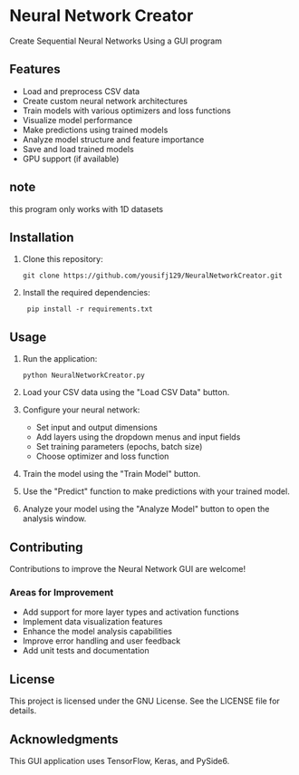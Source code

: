 # Neural Network Creator
 Create Sequential Neural Networks Using a GUI program

## Features

- Load and preprocess CSV data
- Create custom neural network architectures
- Train models with various optimizers and loss functions
- Visualize model performance
- Make predictions using trained models
- Analyze model structure and feature importance
- Save and load trained models
- GPU support (if available)

## note
this program only works with 1D datasets

## Installation

1. Clone this repository:
   ```
   git clone https://github.com/yousifj129/NeuralNetworkCreator.git
   ```

2. Install the required dependencies:
   ```
    pip install -r requirements.txt
   ```

## Usage

1. Run the application:
   ```
   python NeuralNetworkCreator.py
   ```

2. Load your CSV data using the "Load CSV Data" button.

3. Configure your neural network:
   - Set input and output dimensions
   - Add layers using the dropdown menus and input fields
   - Set training parameters (epochs, batch size)
   - Choose optimizer and loss function

4. Train the model using the "Train Model" button.

5. Use the "Predict" function to make predictions with your trained model.

6. Analyze your model using the "Analyze Model" button to open the analysis window.

## Contributing

Contributions to improve the Neural Network GUI are welcome!

### Areas for Improvement

- Add support for more layer types and activation functions
- Implement data visualization features
- Enhance the model analysis capabilities
- Improve error handling and user feedback
- Add unit tests and documentation

## License

This project is licensed under the GNU License. See the LICENSE file for details.

## Acknowledgments

This GUI application uses TensorFlow, Keras, and PySide6.

